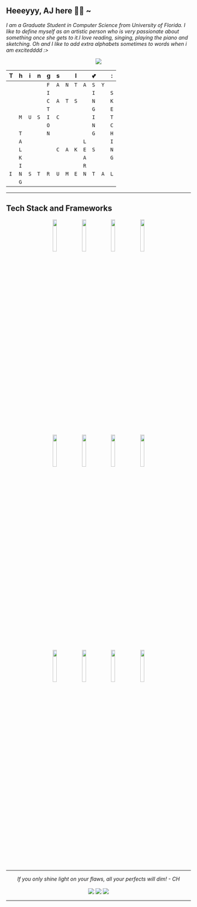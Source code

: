 
## Heeeyyy, AJ here 👩🏻 ~ 
*I am a Graduate Student in Computer Science from University of Florida. I like to define myself as an artistic person who is very passionate about something once she gets to it.I love reading, singing, playing the piano and sketching. Oh and I like to add extra alphabets sometimes to words when i am excitedddd :>*

<p align="center">
<img src = "https://arthifis.files.wordpress.com/2018/03/waving-anime.gif?w=499" >
</p>

<div align='center'>

|T|h|i|n|g|s||I||💕| |:| 
| - | - | - | - | - | - | - | - | - | - | - | - |
| | | | | `F` |`A`|`N`|`T`|`A`|`S`|`Y`| |
| | | | |`I`| | | | |`I`| |`S`|
| | | | |`C`|`A`|`T`|`S`| |`N`| |`K`|
| | | | |`T`| | | | |`G`| |`E`|
| |`M`|`U`|`S`|`I`|`C`| | | |`I`| |`T`|
| | | | |`O`| | | | |`N`| |`C`|
| |`T`| | |`N`| | | | |`G`| |`H`|
| |`A`| | | | | | |`L`| | |`I`|
| |`L`| | | |`C`|`A`|`K`|`E`|`S`| |`N`|
| |`K`| | | | | | |`A`| | |`G`|
| |`I`| | | | | | |`R`| | | | 
|`I`|`N`|`S`|`T`|`R`|`U`|`M`|`E`|`N`|`T`|`A`|`L`|
| |`G`| | | | | | | | | | | 

</div>

<hr>

## Tech Stack and Frameworks


<p align="center">
  <code><img width="15%" src="https://www.vectorlogo.zone/logos/python/python-ar21.svg"></code>
  <code><img width="15%" src="https://www.vectorlogo.zone/logos/mongodb/mongodb-ar21.svg"></code>
  <code><img width="15%" src="https://www.vectorlogo.zone/logos/git-scm/git-scm-ar21.svg"></code>
  <code><img width="15%" src="https://www.vectorlogo.zone/logos/gatsbyjs/gatsbyjs-ar21.svg"></code>
  <br />
  <code><img width="15%" src="https://www.vectorlogo.zone/logos/html5up/html5up-ar21.svg"></code>
  <code><img width="15%" src="https://www.vectorlogo.zone/logos/postgresql/postgresql-ar21.svg"></code>
  <code><img width="15%" src="https://www.vectorlogo.zone/logos/javascript/javascript-ar21.svg"></code>
  <code><img width="15%" src="https://www.vectorlogo.zone/logos/amazon_aws/amazon_aws-ar21.svg"></code>
  <br />
  <code><img width="15%" src="https://www.vectorlogo.zone/logos/nodejs/nodejs-ar21.svg"></code>
  <code><img width="15%" src="https://www.vectorlogo.zone/logos/reactjs/reactjs-ar21.svg"></code>
  <code><img width="15%" src="https://www.vectorlogo.zone/logos/r-project/r-project-ar21.svg"></code>
  <code><img width="15%" src="https://www.vectorlogo.zone/logos/pocoo_flask/pocoo_flask-ar21.svg"></code>
 </p>

<hr>

<p align="center">
    <i> If you only shine light on your flaws, all your perfects will dim! - CH </i>
    <br><br>
    <a target="_blank" href="mailto:avi.j@somaiya.edu"><img src="https://img.shields.io/badge/-Gmail-D14836?style=for-the-badge&logo=Gmail&logoColor=white"></img></a>
    <a target="_blank" href="https://www.linkedin.com/in/aviiii/"><img src="https://img.shields.io/badge/-LinkedIn-0077B5?style=for-the-badge&logo=Linkedin&logoColor=white"></img></a>
    <a target="_blank" href="https://twitter.com/AviJainn"><img src="https://img.shields.io/badge/-Twitter-1DA1F2?style=for-the-badge&logo=Twitter&logoColor=white"></img></a>
    <br>
</p>
<hr>


